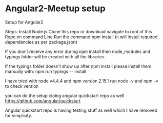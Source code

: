 # Angular2-Meetup setup
Setup for Angular2

Steps:
Install Node.js
Clone this repo or download
navigate to root of this Repo on command Line
Run the command npm Install (it will install required dependencies as per package.json)

If you don't receive any error during npm install 
then node_modules and typings folder will be created with all the libraries.

If the typings folder doesn't show up after npm install please install them manually with:
npm run typings -- install

I have tried with node v4.4.4 and npm version 2.15.1
run node -v and npm -v to check version

you can do the setup cloing angular quickstart repo as well
https://github.com/angular/quickstart

Angular quickstart repo is having testing stuff as well which I have removed for simplicity.